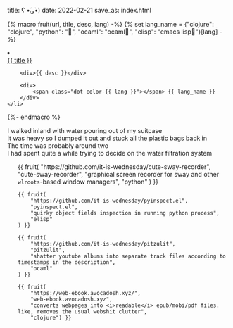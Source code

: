 title: ʕ •́؈•̀)
date: 2022-02-21
save_as: index.html

{% macro fruit(url, title, desc, lang) -%}
    {% set lang_name = {"clojure": "clojure", "python": "🐍", "ocaml": "ocaml🐪", "elisp": "emacs lisp🦬"}[lang] -%}
    <li>
        <div>
            <a href="{{ url }}">{{ title }}</a>
        </div>

        <div>{{ desc }}</div>

        <div>
            <span class="dot color-{{ lang }}"></span> {{ lang_name }}
        </div>
    </li>
{%- endmacro %}


<div class="index">
<div class="walked-inland">
    <div>I walked inland with water pouring out of my suitcase</div>
    <div>It was heavy so I dumped it out and stuck all the plastic bags back in</div>
    <div>The time was probably around two</div>
    <div>I had spent quite a while trying to decide on the water filtration system</div>
</div>

<ul class="fruit-list">
    {{ fruit(
        "https://github.com/it-is-wednesday/cute-sway-recorder",
        "cute-sway-recorder",
        "graphical screen recorder for sway and other <code>wlroots</code>-based window managers",
        "python"
    ) }}

    {{ fruit(
        "https://github.com/it-is-wednesday/pyinspect.el",
        "pyinspect.el",
        "quirky object fields inspection in running python process",
        "elisp"
    ) }}

    {{ fruit(
        "https://github.com/it-is-wednesday/pitzulit",
        "pitzulit",
        "shatter youtube albums into separate track files according to timestamps in the description",
        "ocaml"
    ) }}

    {{ fruit(
        "https://web-ebook.avocadosh.xyz/",
        "web-ebook.avocadosh.xyz",
        "converts webpages into <i>readable</i> epub/mobi/pdf files. like, removes the usual webshit clutter",
        "clojure") }}
</ul>
</div>
